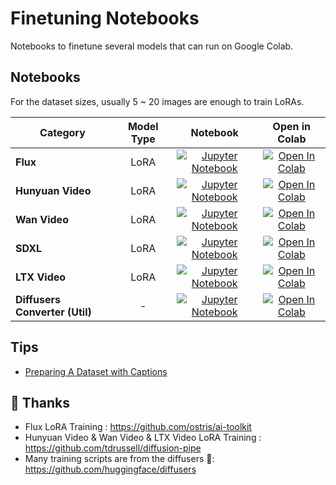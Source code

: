 # Finetuning Notebooks

Notebooks to finetune several models that can run on Google Colab. 

## Notebooks

For the dataset sizes, usually 5 ~ 20 images are enough to train LoRAs.
<div align="center">

| Category                       | Model Type |                                                                                                       Notebook                                                                                                        |                                                                                                    Open in Colab                                                                                                     |
|--------------------------------|:---:|:---------------------------------------------------------------------------------------------------------------------------------------------------------------------------------------------------------------------:|:--------------------------------------------------------------------------------------------------------------------------------------------------------------------------------------------------------------------:|
| **Flux**                       | LoRA | [![Jupyter Notebook](https://img.shields.io/badge/Jupyter-Notebook-orange?style=flat&logo=jupyter)](https://github.com/jhj0517/finetuning-notebooks/blob/master/flux/finetuning_notebooks_flux_lora_dreambooth.ipynb) | [![Open In Colab](https://colab.research.google.com/assets/colab-badge.svg)](https://colab.research.google.com/github/jhj0517/finetuning-notebooks/blob/master/flux/finetuning_notebooks_flux_lora_dreambooth.ipynb) |
| **Hunyuan Video**              | LoRA |   [![Jupyter Notebook](https://img.shields.io/badge/Jupyter-Notebook-orange?style=flat&logo=jupyter)](https://github.com/jhj0517/finetuning-notebooks/blob/master/hunyuan/finetuning_notebooks_hunyuan_lora.ipynb)    |   [![Open In Colab](https://colab.research.google.com/assets/colab-badge.svg)](https://colab.research.google.com/github/jhj0517/finetuning-notebooks/blob/master/hunyuan/finetuning_notebooks_hunyuan_lora.ipynb)    |
| **Wan Video**                  | LoRA |     [![Jupyter Notebook](https://img.shields.io/badge/Jupyter-Notebook-orange?style=flat&logo=jupyter)](https://github.com/jhj0517/finetuning-notebooks/blob/master/hunyuan/finetuning_notebooks_wan_lora.ipynb)      |     [![Open In Colab](https://colab.research.google.com/assets/colab-badge.svg)](https://colab.research.google.com/github/jhj0517/finetuning-notebooks/blob/master/hunyuan/finetuning_notebooks_wan_lora.ipynb)      |
| **SDXL**                       | LoRA | [![Jupyter Notebook](https://img.shields.io/badge/Jupyter-Notebook-orange?style=flat&logo=jupyter)](https://github.com/jhj0517/finetuning-notebooks/blob/master/sdxl/finetuning_notebooks_sdxl_lora_dreambooth.ipynb) | [![Open In Colab](https://colab.research.google.com/assets/colab-badge.svg)](https://colab.research.google.com/github/jhj0517/finetuning-notebooks/blob/master/sdxl/finetuning_notebooks_sdxl_lora_dreambooth.ipynb) |
| **LTX Video**                  | LoRA |          [![Jupyter Notebook](https://img.shields.io/badge/Jupyter-Notebook-orange?style=flat&logo=jupyter)](https://github.com/jhj0517/finetuning-notebooks/blob/master/ltx/finetuning_notebooks_ltx_lora)           |       [![Open In Colab](https://colab.research.google.com/assets/colab-badge.svg)](https://colab.research.google.com/github/jhj0517/finetuning-notebooks/blob/master/ltx/finetuning_notebooks_ltx_lora.ipynb)        |
| **Diffusers Converter (Util)** | - | [![Jupyter Notebook](https://img.shields.io/badge/Jupyter-Notebook-orange?style=flat&logo=jupyter)](https://github.com/jhj0517/finetuning-notebooks/blob/master/utils/finetuning_notebooks_diffusers_converter.ipynb) | [![Open In Colab](https://colab.research.google.com/assets/colab-badge.svg)](https://colab.research.google.com/github/jhj0517/finetuning-notebooks/blob/master/utils/finetuning_notebooks_diffusers_converter.ipynb) |

</div>

## Tips
- [Preparing A Dataset with Captions](https://github.com/jhj0517/finetuning-notebooks/blob/master/docs/Preparing%20A%20Dataset%20with%20Captions.md)

## 🌺 Thanks

- Flux LoRA Training : https://github.com/ostris/ai-toolkit
- Hunyuan Video & Wan Video & LTX Video LoRA Training : https://github.com/tdrussell/diffusion-pipe
- Many training scripts are from the diffusers 🤗: https://github.com/huggingface/diffusers
